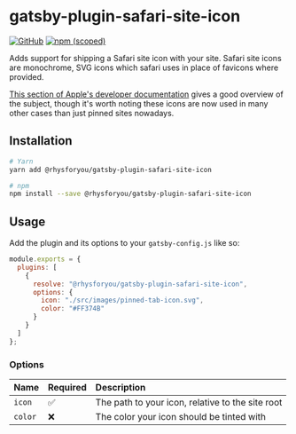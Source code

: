 # gatsby-plugin-safari-site-icon

[![GitHub](https://img.shields.io/github/license/rhysforyou/gatsby-plugin-safari-site-icon.svg?style=flat-square)](https://github.com/rhysforyou/gatsby-plugin-safari-site-icon/blob/master/LICENSE) [![npm (scoped)](https://img.shields.io/npm/v/@rhysforyou/gatsby-plugin-safari-site-icon.svg?style=flat-square)](https://www.npmjs.com/package/@rhysforyou/gatsby-plugin-safari-site-icon)

Adds support for shipping a Safari site icon with your site. Safari site icons
are monochrome, SVG icons which safari uses in place of favicons where provided.

[This section of Apple's developer documentation][docs] gives a good overview of
the subject, though it's worth noting these icons are now used in many other
cases than just pinned sites nowadays.

[docs]: https://developer.apple.com/library/archive/documentation/AppleApplications/Reference/SafariWebContent/pinnedTabs/pinnedTabs.html

## Installation

```sh
# Yarn
yarn add @rhysforyou/gatsby-plugin-safari-site-icon

# npm
npm install --save @rhysforyou/gatsby-plugin-safari-site-icon
```

## Usage

Add the plugin and its options to your `gatsby-config.js` like so:

```js
module.exports = {
  plugins: [
    {
      resolve: "@rhysforyou/gatsby-plugin-safari-site-icon",
      options: {
        icon: "./src/images/pinned-tab-icon.svg",
        color: "#FF374B"
      }
    }
  ]
};
```

### Options

| Name    | Required | Description                                      |
| :------ | :------- | :----------------------------------------------- |
| `icon`  | ✅       | The path to your icon, relative to the site root |
| `color` | ❌       | The color your icon should be tinted with        |

